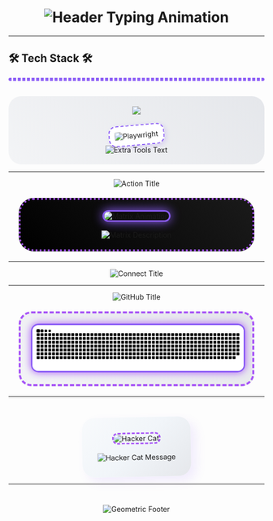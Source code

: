 <h1 align="center">
  <img src="https://readme-typing-svg.demolab.com?font=Orbitron&weight=700&size=35&duration=4000&pause=500&color=7C3AED&center=true&vCenter=true&width=600&lines=%E6%88%91%E6%98%AFMasterpotato775;RH%E3%81%8C%E6%8C%87%E6%8F%AE%E3%81%97%E3%81%BE%E3%81%99;%E3%83%88%E3%83%A9%E3%83%83%E3%82%AF%E3%81%AB%E5%82%BE%E3%81%91%E3%82%8B;WX%E3%81%AB%E6%84%9F%E8%AC%9D" alt="Header Typing Animation"/>
</h1>

<hr/>

## 🛠️ Tech Stack 🛠️
<div align="center">
  <table style="border: 3px dashed #8B5CF6; border-radius: 20px; background: linear-gradient(45deg,#F3F4F6,#E5E7EB);">
    <!-- Frontend / Backend / Database / DevOps rows (igual a tu código original) -->
  </table>
</div>

<div align="center" style="margin-top: 30px; padding: 20px; border: 3px wavy #8B5CF6; border-radius: 25px; background: linear-gradient(45deg,#F3F4F6,#E5E7EB);">
  <img src="https://skillicons.dev/icons?i=html,css,java,arduino,deno,vscode,postman,rust,debian,neovim" />
  <br/><br/>
  <img src="https://playwright.dev/img/playwright-logo.svg" width="48" height="48" alt="Playwright" style="border: 2px dashed #8B5CF6; border-radius: 15px; padding: 10px; background: white; box-shadow: 3px 3px 10px rgba(139,92,246,0.2); transform: rotate(-5deg);"/>
  <br/>
  <img src="https://via.placeholder.com/400x40?text=🎪+EXTRA+TOOLS+🎪+%E3%81%84%E3%81%A4%E3%82%82+LEARNING" alt="Extra Tools Text" />
</div>

---

<!-- Coding in Action -->
<div align="center">
  <img src="https://via.placeholder.com/600x50?text=🎬+CODING+IN+ACTION+🎬" alt="Action Title" />
</div>

<!-- Matrix Animation -->
<div align="center" style="padding: 20px; border: 4px dotted #A855F7; border-radius: 30px; background: linear-gradient(45deg, #000000, #1a1a1a); margin: 20px;">
  <img src="https://i.makeagif.com/media/7-22-2021/wizqV-.gif" width="650" alt="Matrix Animation" style="border: 3px solid #8B5CF6; border-radius: 20px; box-shadow: 0 0 20px #8B5CF6;"/>
  <br/><br/>
  <img src="https://via.placeholder.com/500x50?text=🔥+MATRIX+MODE+ACTIVATED+🔥" alt="Matrix Description"/>
</div>

---

<!-- Connect -->
<div align="center">
<img src="https://readme-typing-svg.demolab.com?font=Kalam&weight=700&size=32&duration=2000&pause=800&color=7C3AED&center=true&vCenter=true&width=400&lines=🌐+LET'S+CONNECT!+🌐;🤝+SOCIAL+VIBES+🤝" alt="Connect Title" />
</div>

<!-- Socials Table (igual a tu código original) -->

---

<!-- GitHub Snake -->
<div align="center">
<img src="https://via.placeholder.com/500x50?text=🐍+GITHUB+SNAKE+ATTACK!+🐍" alt="GitHub Title" />
</div>
<div align="center" style="padding: 20px; border: 4px dashed #A855F7; border-radius: 25px; background: linear-gradient(45deg,#F3F4F6,#E5E7EB); margin: 20px;">
  <img src="https://raw.githubusercontent.com/Platane/snk/output/github-contribution-grid-snake-dark.svg" alt="GitHub Snake Animation" style="border: 3px solid #8B5CF6; border-radius: 15px; box-shadow: 0 0 15px #A855F7;" />
</div>

---

<!-- Footer Hacker Cat -->
<div align="center" style="margin-top: 40px;">
  <div style="padding: 30px; border: 4px wavy #8B5CF6; border-radius: 25px; background: linear-gradient(135deg,#F8FAFC 0%,#F1F5F9 50%,#E5E7EB 100%); box-shadow: 10px 10px 20px rgba(139,92,246,0.1); display: inline-block; transform: rotate(-1deg);">
    <img src="https://media.giphy.com/media/j0HjChGV0J44KrrlGv/giphy.gif" width="200px" alt="Hacker Cat" style="border: 3px dashed #A855F7; border-radius: 20px;"/>
    <br/><br/>
    <img src="https://via.placeholder.com/400x50?text=🔥+HACKER+MODE:+ALWAYS+ON+🔥;😸+MEOW-SOME+DEVELOPER+😸;🎪+CODING+CIRCUS+MASTER+🎪" alt="Hacker Cat Message"/>
  </div>
</div>

---

<!-- Geometric Footer -->
<div align="center" style="margin-top: 40px;">
  <img src="https://via.placeholder.com/800x80?text=🎨+THANK+YOU+FOR+VISITING+MY+DIGITAL+NOTEBOOK!+🎨" alt="Geometric Footer"/>
</div>
